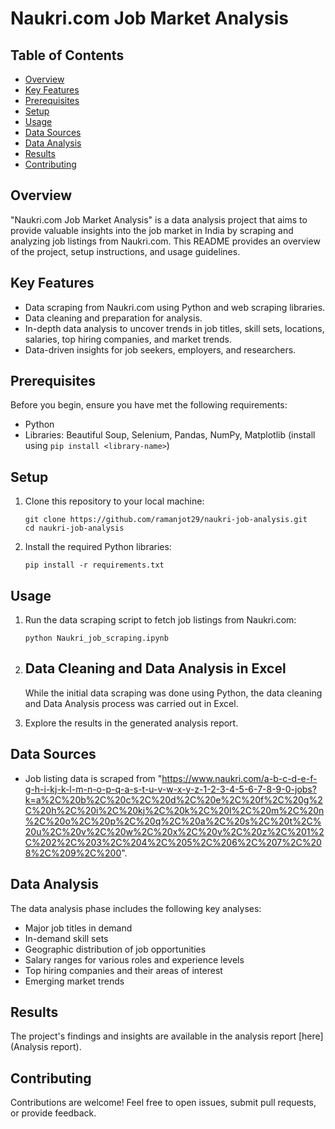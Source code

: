 # Naukri.com Job Market Analysis

## Table of Contents
- [Overview](#overview)
- [Key Features](#key-features)
- [Prerequisites](#prerequisites)
- [Setup](#setup)
- [Usage](#usage)
- [Data Sources](#data-sources)
- [Data Analysis](#data-analysis)
- [Results](#results)
- [Contributing](#contributing)


## Overview
"Naukri.com Job Market Analysis" is a data analysis project that aims to provide valuable insights into the job market in India by scraping and analyzing job listings from Naukri.com. This README provides an overview of the project, setup instructions, and usage guidelines.

## Key Features
- Data scraping from Naukri.com using Python and web scraping libraries.
- Data cleaning and preparation for analysis.
- In-depth data analysis to uncover trends in job titles, skill sets, locations, salaries, top hiring companies, and market trends.
- Data-driven insights for job seekers, employers, and researchers.

## Prerequisites
Before you begin, ensure you have met the following requirements:
- Python 
- Libraries: Beautiful Soup, Selenium, Pandas, NumPy, Matplotlib (install using `pip install <library-name>`)

## Setup
1. Clone this repository to your local machine:
   ```shell
   git clone https://github.com/ramanjot29/naukri-job-analysis.git
   cd naukri-job-analysis
   ```

2. Install the required Python libraries:
   ```shell
   pip install -r requirements.txt
   ```

## Usage
1. Run the data scraping script to fetch job listings from Naukri.com:
   ```shell
   python Naukri_job_scraping.ipynb
   ```

2. ## Data Cleaning and  Data Analysis  in Excel
   While the initial data scraping was done using Python, the data cleaning and Data Analysis process was carried out in Excel.

3. Explore the results in the generated analysis report.

## Data Sources
- Job listing data is scraped from "https://www.naukri.com/a-b-c-d-e-f-g-h-i-kj-k-l-m-n-o-p-q-a-s-t-u-v-w-x-y-z-1-2-3-4-5-6-7-8-9-0-jobs?k=a%2C%20b%2C%20c%2C%20d%2C%20e%2C%20f%2C%20g%2C%20h%2C%20i%2C%20kj%2C%20k%2C%20l%2C%20m%2C%20n%2C%20o%2C%20p%2C%20q%2C%20a%2C%20s%2C%20t%2C%20u%2C%20v%2C%20w%2C%20x%2C%20y%2C%20z%2C%201%2C%202%2C%203%2C%204%2C%205%2C%206%2C%207%2C%208%2C%209%2C%200".

## Data Analysis
The data analysis phase includes the following key analyses:
- Major job titles in demand
- In-demand skill sets
- Geographic distribution of job opportunities
- Salary ranges for various roles and experience levels
- Top hiring companies and their areas of interest
- Emerging market trends

## Results
The project's findings and insights are available in the analysis report [here](Analysis report).

## Contributing
Contributions are welcome! Feel free to open issues, submit pull requests, or provide feedback.
